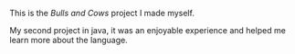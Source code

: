 This is the *Bulls and Cows* project I made myself.

My second project in java, it was an enjoyable experience and helped me learn more about the language.
